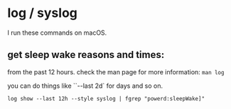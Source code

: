 # log / syslog

I run these commands on macOS.

## get sleep wake reasons and times:

from the past 12 hours. check the man page for more information: `man log`

you can do things like ``--last 2d` for days and so on.

```
log show --last 12h --style syslog | fgrep "powerd:sleepWake]"
```
